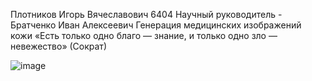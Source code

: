 Плотников Игорь Вячеславович 6404 
Научный руководитель - Братченко Иван Алексеевич
Генерация медицинских изображений кожи
«Есть только одно благо — знание, и только одно зло — невежество» (Сократ)

![image](https://github.com/user-attachments/assets/daf0c8a7-52a0-40c7-a05c-6c7fde24653c)
